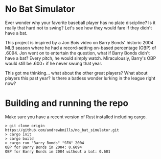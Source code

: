 # No Bat Simulator

Ever wonder why your favorite baseball player has no plate discipline? Is it really that hard not to swing? Let's see how they would fare if they didn't have a bat.

This project is inspired by a Jon Bois video on Barry Bonds' historic 2004 MLB season where he had a record-setting on-based percentage (OBP) of .6094.  Jon went on to entertain the question, what if Barry Bonds didn't have a bat?  Every pitch, he would simply watch.  Miraculously, Barry's OBP would still be .600+ if he never swung that year.

This got me thinking... what about the other great players?  What about players this past year?  Is there a batless wonder lurking in the league right now?

# Building and running the repo
Make sure you have a recent version of Rust installed including cargo.
```
> git clone origin https://github.com/andrewbmills/no_bat_simulator.git
> cargo init
> cargo build
> cargo run "Barry Bonds" "SFN" 2004
OBP for Barry Bonds in 2004: 0.6094
OBP for Barry Bonds in 2004 without a bat: 0.601
```